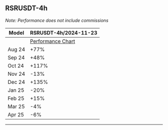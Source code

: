 ## RSRUSDT-4h

_Note: Performance does not include commissions_

| Model                       | RSRUSDT-4h/2024-11-23 |
|-----------------------------|-----------------------|
|                             | [Performance Chart](performance.png) |
| Aug 24                      | +77%                  |
| Sep 24                      | +48%                  |
| Oct 24                      | +117%                 |
| Nov 24                      | -13%                  |
| Dec 24                      | +135%                 |
| Jan 25                      | -20%                  |
| Feb 25                      | +15%                  |
| Mar 25                      | -4%                   |
| Apr 25                      | -6%                   |

---
